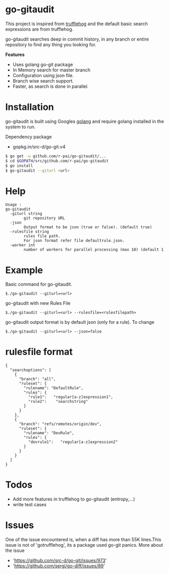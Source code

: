 # go-gitaudit
  This project is inspired from [trufflehog](https://github.com/dxa4481/truffleHog) and the default basic search expressions are from trufflehog. 
  
  go-gitaudit searches deep in commit history, in any branch or entire repository to find any thing you looking for.
 
  **Features**
  - Uses golang go-git package
  - In Memory search for master branch
  - Configuration using json file.
  - Branch wise search support.
  - Faster, as search is done in parallel.

 
# Installation
  go-gitaudit is built using Googles [golang](https://golang.org) and require golang installed in the system to run.
  
  Dependency package
  - gopkg.in/src-d/go-git.v4
  
```sh
$ go get -u github.com/r-pai/go-gitaudit/...
$ cd $GOPATH/src/github.com/r-pai/go-gitaudit
$ go install
$ go-gitaudit --giturl <url>
```
# Help 
```
Usage : 
go-gitaudit 
  -giturl string
    	git repository URL
  -json
    	Output format to be json (true or false). (default true)
  -rulesfile string
    	rules file path. 
    	For json format refer file defaultrule.json.
  -worker int
    	number of workers for parallel processing (max 10) (default 1
```

# Example

Basic command for go-gitaudit. 

```
$./go-gitaudit --giturl=<url>
```

go-gitaudit with new Rules File
```
$./go-gitaudit --giturl=<url> --rulesfile=<rulesfilepath>
```

go-gitaudit output format is by default json (only for a rule). To change 
```
$./go-gitaudit --giturl=<url> --json=false
```

# rulesfile format

```
{
  "searchoptions": [
    {
      "branch": "all",
      "ruleset": {
        "rulename": "DefaultRule",
        "rules": {
          "rule1":   "regular[a-z]expression1",
          "rule2":    "searchstring"
        }
      }
    },
    {
      "branch": "refs/remotes/origin/dev",
      "ruleset": {
        "rulename": "DevRule",
        "rules": {
          "devrule1":   "regular[a-z]expression2"
        }
      }
    }
  ]
}
```


# Todos
  - Add more features in trufflehog to go-gitaudit (entropy,...)
  - write test cases

# Issues
  One of the issue encountered is, when a diff has more than 55K lines.This issue is not of 'gotrufflehog', its a package used go-git panics.
  More about the issue 
  - 'https://github.com/src-d/go-git/issues/973'
  - 'https://github.com/sergi/go-diff/issues/89' 
  